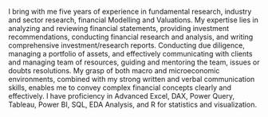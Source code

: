 I bring with me five years of experience in fundamental research, industry and sector research, financial Modelling and Valuations.
My expertise lies in analyzing and reviewing financial statements, providing investment recommendations, conducting financial research and analysis, and writing comprehensive investment/research reports.
Conducting due diligence, managing a portfolio of assets, and effectively communicating with clients
and managing team of resources, guiding and mentoring the team, issues or doubts resolutions.
My grasp of both macro and microeconomic environments, combined with my strong written and verbal communication skills, enables me to convey complex financial concepts clearly and effectively.
I have proficiency in 
Advanced Excel, 
DAX, 
Power Query, 
Tableau, 
Power BI, 
SQL, 
EDA Analysis, and 
R for statistics and visualization.

